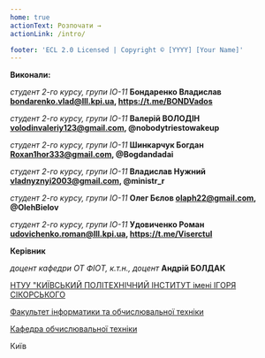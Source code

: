 ```yaml
---
home: true
actionText: Розпочати →
actionLink: /intro/

footer: 'ECL 2.0 Licensed | Copyright © [YYYY] [Your Name]'
---
```


**Виконали:**

_студент 2-го курсу, групи ІО-11_<span padding-right:5em></span> **Бондаренко Владислав bondarenko.vlad@lll.kpi.ua, https://t.me/BONDVados**

_студент 2-го курсу, групи ІО-11_<span padding-right:5em></span> **Валерій ВОЛОДІН volodinvaleriy123@gmail.com, @nobodytriestowakeup**

_студент 2-го курсу, групи ІО-11_<span padding-right:5em></span> **Шинкарчук Богдан Roxan1hor333@gmail.com, @Bogdandadai**

_студент 2-го курсу, групи ІО-11_<span padding-right:5em></span> **Владислав Нужний vladnyznyi2003@gmail.com, @ministr_r**

_студент 2-го курсу, групи ІО-11_<span padding-right:5em></span> **Олег Бєлов olaph22@gmail.com, @OlehBielov**

_студент 2-го курсу, групи ІО-11_<span padding-right:5em></span> **Удовиченко Роман udovichenko.roman@lll.kpi.ua, https://t.me/Viserctul**



**Керівник**

*доцент кафедри ОТ ФІОТ, к.т.н., доцент*<span padding-right:5em></span> **Андрій БОЛДАК** 

[НТУУ "КИЇВСЬКИЙ ПОЛІТЕХНІЧНИЙ ІНСТИТУТ імені ІГОРЯ СІКОРСЬКОГО](https://kpi.ua/)

[Факультет інформатики та обчислювальної техніки](https://fiot.kpi.ua/)

[Кафедра обчислювальної техніки](https://comsys.kpi.ua/)

Київ
